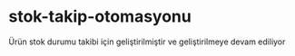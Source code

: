 # stok-takip-otomasyonu
Ürün stok durumu takibi için geliştirilmiştir ve geliştirilmeye devam ediliyor 
